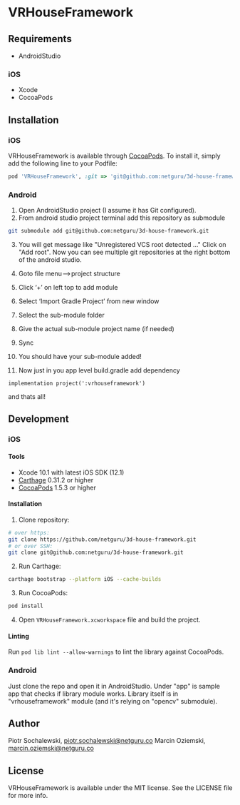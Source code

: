 # VRHouseFramework

## Requirements

* AndroidStudio

### iOS

* Xcode
* CocoaPods

## Installation

### iOS

VRHouseFramework is available through [CocoaPods](https://cocoapods.org). To install
it, simply add the following line to your Podfile:

```ruby
pod 'VRHouseFramework', :git => 'git@github.com:netguru/3d-house-framework.git', :inhibit_warnings => true
```

### Android

1. Open AndroidStudio project (I assume it has Git configured).
2. From android studio project terminal add this repository as submodule 
```bash
git submodule add git@github.com:netguru/3d-house-framework.git
```

3. You will get message like "Unregistered VCS root detected ..."
Click on "Add root".
Now you can see multiple git repositories at the right bottom of the android studio.

4. Goto file menu —> project structure
5. Click ‘+’ on left top to add module
6. Select ‘Import Gradle Project’ from new window
7. Select the sub-module folder
8. Give the actual sub-module project name (if needed)
9. Sync 
10. You should have your sub-module added!
11. Now just in you app level build.gradle add dependency 
```
implementation project(':vrhouseframework')
```
and thats all!


## Development

### iOS

#### Tools

* Xcode 10.1 with latest iOS SDK (12.1)
* [Carthage](https://github.com/Carthage/Carthage) 0.31.2 or higher
* [CocoaPods](https://github.com/CocoaPods/CocoaPods) 1.5.3 or higher

#### Installation

1. Clone repository:

```bash
# over https:
git clone https://github.com/netguru/3d-house-framework.git
# or over SSH:
git clone git@github.com:netguru/3d-house-framework.git
```

2. Run Carthage:

```bash
carthage bootstrap --platform iOS --cache-builds
```

3. Run CocoaPods:

```bash
pod install
```

4. Open `VRHouseFramework.xcworkspace` file and build the project.

#### Linting

Run `pod lib lint --allow-warnings` to lint the library against CocoaPods.

### Android

Just clone the repo and open it in AndroidStudio.
Under "app" is sample app that checks if library module works.
Library itself is in "vrhouseframework" module (and it's relying on "opencv" submodule).

## Author

Piotr Sochalewski, piotr.sochalewski@netguru.co
Marcin Oziemski, marcin.oziemski@netguru.co

## License

VRHouseFramework is available under the MIT license. See the LICENSE file for more info.
